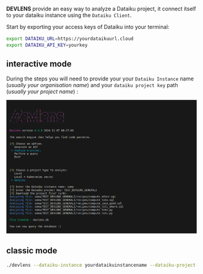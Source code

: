 


**DEVLENS** provide an easy way to analyze a Dataiku project, it connect itself to your dataiku instance using the `Dataiku Client`.

Start by exporting your access keys of Dataiku into your terminal:

```bash
export DATAIKU_URL=https://yourdataikuurl.cloud
export DATAIKU_API_KEY=yourkey
```



## interactive mode
During the steps you will need to provide your  your `Dataiku Instance` name (*usually your organisation name*) and your `dataiku project key` path (*usually your project name*) :



![analyze](/../static/img/dataiku/analyze.png?raw=true "analyze")

## classic mode

```bash
./devlens --dataiku-instance yourdataikuinstancename --dataiku-project-key yourdataikuprojectkey
```
